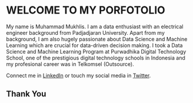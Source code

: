 # **WELCOME TO MY PORFOTOLIO**

My name is Muhammad Mukhlis. I am a data enthusiast with an electrical engineer background from Padjadjaran University. Apart from my background, I am also hugely passionate about Data Science and Machine Learning which are crucial for data-driven decision making. I took a Data Science and Machine Learning Program at Purwadhika Digital Technology School, one of the prestigious digital technology schools in Indonesia and my profesional career was in Telkomsel (Outsource).

Connect me in [LinkedIn](www.linkedin.com/in/mmukhlis10) or touch my social media in [Twitter](https://twitter.com/bobyjhow).

Thank You
---
